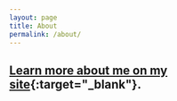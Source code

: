 ```yaml
---
layout: page
title: About
permalink: /about/
---
```


## [Learn more about me on my site](https://fuzzylimes.net){:target="_blank"}.
